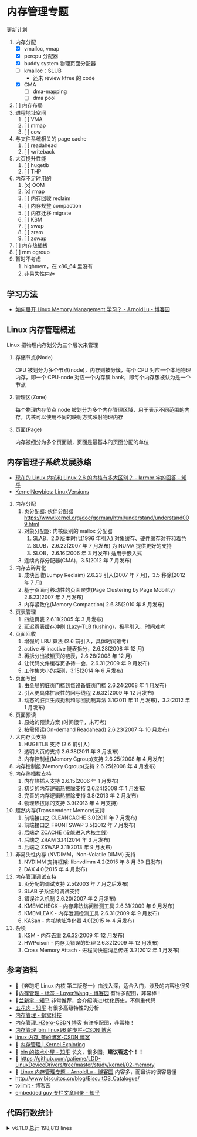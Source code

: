 # 内存管理专题

更新计划

1. 内存分配
   - [x] vmalloc, vmap
   - [x] percpu 分配器
   - [x] buddy system 物理页面分配器
   - [ ] kmalloc：SLUB
     - 还未 review kfree 的 code
   - [x] CMA
     - [ ] dma-mapping
     - [ ] dma pool
2. [ ] 内存布局
3. 进程地址空间
   1. [ ] VMA
   2. [ ] mmap
   3. [ ] cow
4. 与文件系统相关的 page cache
   1. [ ] readahead
   2. [ ] writeback
5. 大页提升性能
   1. [ ] hugetlb
   2. [ ] THP
6. 内存不足时用的
   1. [x] OOM
   2. [x] rmap
   3. [ ] 内存回收 reclaim
   4. [ ] 内存规整 compaction
   5. [ ] 内存迁移 migrate
   6. [ ] KSM
   7. [ ] swap
   8. [ ] zram
   9. [ ] zswap
7. [ ] 内存热插拔
8. [ ] mm cgroup
9. 暂时不考虑
   1. highmem，在 x86_64 里没有
   2. 非易失性内存

## 学习方法

- [如何展开 Linux Memory Management 学习？ - ArnoldLu - 博客园](https://www.cnblogs.com/arnoldlu/p/7977847.html)

## Linux 内存管理概述

Linux 把物理内存划分为三个层次来管理

1. 存储节点(Node)

   CPU 被划分为多个节点(node)，内存则被分簇，每个 CPU 对应一个本地物理内存，即一个 CPU-node 对应一个内存簇 bank，即每个内存簇被认为是一个节点

2. 管理区(Zone)

   每个物理内存节点 node 被划分为多个内存管理区域，用于表示不同范围的内存，内核可以使用不同的映射方式映射物理内存

3. 页面(Page)

   内存被细分为多个页面帧，页面是最基本的页面分配的单位

## 内存管理子系统发展脉络

- [现在的 Linux 内核和 Linux 2.6 的内核有多大区别？ - larmbr 宇的回答 - 知乎](https://www.zhihu.com/question/35484429/answer/62964898)
- [KernelNewbies: LinuxVersions](https://kernelnewbies.org/LinuxVersions)

1. 内存分配
   1. 页分配器: 伙伴分配器 https://www.kernel.org/doc/gorman/html/understand/understand009.html
   2. 对象分配器: 内核级别的 malloc 分配器
      1. SLAB，2.0 版本时代(1996 年引入) 对象缓存、硬件缓存对齐和着色
      2. SLUB，2.6.22(2007 年 7 月发布) 为 NUMA 提供更好的支持
      3. SLOB，2.6.16(2006 年 3 月发布) 适用于嵌入式
   3. 连续内存分配器(CMA)，3.5(2012 年 7 月发布)
2. 内存去碎片化
   1. 成块回收(Lumpy Reclaim) 2.6.23 引入(2007 年 7 月)，3.5 移除(2012 年 7 月)
   2. 基于页面可移动性的页面聚类(Page Clustering by Page Mobility) 2.6.23(2007 年 7 月发布)
   3. 内存紧致化(Memory Compaction) 2.6.35(2010 年 8 月发布)
3. 页表管理
   1. 四级页表 2.6.11(2005 年 3 月发布)
   2. 延迟页表缓存冲刷 (Lazy-TLB flushing)，极早引入，时间难考
4. 页面回收
   1. 增强的 LRU 算法 (2.6 前引入，具体时间难考)
   2. active 与 inactive 链表拆分，2.6.28(2008 年 12 月)
   3. 再拆分出被锁页的链表，2.6.28(2008 年 12 月)
   4. 让代码文件缓存页多待一会，2.6.31(2009 年 9 月发布)
   5. 工作集大小的探测，3.15(2014 年 6 月发布)
5. 页面写回
   1. 由全局的脏页门槛到每设备脏页门槛 2.6.24(2008 年 1 月发布)
   2. 引入更具体扩展性的回写线程 2.6.32(2009 年 12 月发布)
   3. 动态的脏页生成扼制和写回扼制算法 3.1(2011 年 11 月发布)，3.2(2012 年 1 月发布)
6. 页面预读
   1. 原始的预读方案 (时间很早，未可考)
   2. 按需预读(On-demand Readahead) 2.6.23(2007 年 10 月发布)
7. 大内存页支持
   1. HUGETLB 支持 (2.6 前引入)
   2. 透明大页的支持 2.6.38(2011 年 3 月发布)
   3. 内存控制组(Memory Cgroup)支持 2.6.25(2008 年 4 月发布)
8. 内存控制组(Memory Cgroup)支持 2.6.25(2008 年 4 月发布)
9. 内存热插拔支持
   1. 内存热插入支持 2.6.15(2006 年 1 月发布)
   2. 初步的内存逻辑热拔除支持 2.6.24(2008 年 1 月发布)
   3. 完善的内存逻辑热拔除支持 3.8(2013 年 2 月发布)
   4. 物理热拔除的支持 3.9(2013 年 4 月支持)
10. 超然内存(Transcendent Memory)支持
    1. 前端接口之 CLEANCACHE 3.0(2011 年 7 月发布)
    2. 前端接口之 FRONTSWAP 3.5(2012 年 7 月发布)
    3. 后端之 ZCACHE (没能进入内核主线)
    4. 后端之 ZRAM 3.14(2014 年 3 月发布)
    5. 后端之 ZSWAP 3.11(2013 年 9 月发布)
11. 非易失性内存 (NVDIMM，Non-Volatile DIMM) 支持
    1. NVDIMM 支持框架: libnvdimm 4.2(2015 年 8 月 30 日发布)
    2. DAX 4.0(2015 年 4 月发布)
12. 内存管理调试支持
    1. 页分配的调试支持 2.5(2003 年 7 月之后发布)
    2. SLAB 子系统的调试支持
    3. 错误注入机制 2.6.20(2007 年 2 月发布)
    4. KMEMCHECK - 内存非法访问检测工具 2.6.31(2009 年 9 月发布)
    5. KMEMLEAK - 内存泄漏检测工具 2.6.31(2009 年 9 月发布)
    6. KASan - 内核地址净化器 4.0(2015 年 4 月发布)
13. 杂项
    1. KSM - 内存去重 2.6.32(2009 年 12 月发布)
    2. HWPoison - 内存页错误的处理 2.6.32(2009 年 12 月发布)
    3. Cross Memory Attach - 进程间快速消息传递 3.2(2012 年 1 月发布)

## 参考资料

- 🌟《奔跑吧 Linux 内核 第二版卷一》由浅入深，适合入门，涉及的内容也很多
- 🌟[内存管理 - 标签 - LoyenWang - 博客园](https://www.cnblogs.com/LoyenWang/tag/%E5%86%85%E5%AD%98%E7%AE%A1%E7%90%86/) 有许多配图，非常棒！
- 🌟[兰新宇 - 知乎](https://zhuanlan.zhihu.com/p/93289632) 非常推荐，会介绍演进/优化历史，不侧重代码
- [五花肉 - 知乎](https://zhuanlan.zhihu.com/p/610256038) 有很多高级特性的分析
- [内存管理 - 蜗窝科技](http://www.wowotech.net/sort/memory_management)
- [内存管理\_HZero-CSDN 博客](https://blog.csdn.net/jasonactions/category_10652690.html?spm=1001.2014.3001.5482) 有许多配图，非常棒！
- [内存管理\_bin_linux96 的专栏-CSDN 博客](https://blog.csdn.net/bin_linux96/category_7457811.html)
- [linux 内存\_菁的博客-CSDN 博客](https://blog.csdn.net/u010923083/category_10971696.html)
- 🌟 [内存管理 | Kernel Exploring](https://richardweiyang-2.gitbook.io/kernel-exploring/nei-cun-guan-li)
- 🌟 [bin 的技术小屋 - 知乎](https://www.zhihu.com/column/c_1550511492654600192)
  长文，很多图。**建议看这个！！**
- 🌟 https://github.com/gatieme/LDD-LinuxDeviceDrivers/tree/master/study/kernel/02-memory
- 🌟 [Linux 内存管理专题 - ArnoldLu - 博客园](https://www.cnblogs.com/arnoldlu/p/8051674.html)
  内容多，而且讲的很容易懂
- http://www.biscuitos.cn/blog/BiscuitOS_Catalogue/
- [tolimit - 博客园](https://www.cnblogs.com/tolimit)
- [embedded guy 专栏文章目录 - 知乎](https://zhuanlan.zhihu.com/p/407097615)

## 代码行数统计

<details>

<summary>v6.11.0 总计 198,813 lines</summary>

```bash
$ tokei mm -f -s lines -t C,'C Header'
===============================================================================
 Language                    Files      Lines       Code   Comments     Blanks
===============================================================================
 C                             161     192763     122995      43351      26417
-------------------------------------------------------------------------------
 mm/hugetlb.c                            7683       4772       1905       1006
 mm/vmscan.c                             7598       4494       1813       1291
 mm/slub.c                               7445       4980       1305       1160
 mm/page_alloc.c                         7143       4226       1923        994
 mm/memory.c                             6925       4412       1760        753
 mm/memcontrol.c                         5448       3441       1175        832
 mm/shmem.c                              5376       3943        780        653
 mm/vmalloc.c                            5212       3130       1291        791
 mm/filemap.c                            4459       2518       1441        500
 mm/huge_memory.c                        4226       3041        615        570
 mm/swapfile.c                           4035       3160        487        388
 mm/ksm.c                                3845       2461        924        460
 mm/gup.c                                3718       2076       1211        431
 mm/mempolicy.c                          3561       2384        738        439
 mm/percpu.c                             3406       1920       1044        442
 mm/compaction.c                         3357       1916        937        504
 mm/page-writeback.c                     3237       1719       1138        380
 mm/memcontrol-v1.c                      3088       2145        542        401
 mm/memory-failure.c                     2831       1738        751        342
 mm/khugepaged.c                         2814       1948        529        337
 mm/rmap.c                               2765       1538        911        316
 mm/migrate.c                            2713       1718        662        333
 mm/mm_init.c                            2675       1705        566        404
 mm/memblock.c                           2435       1340        775        320
 mm/memory_hotplug.c                     2434       1422        654        358
 mm/vmstat.c                             2335       1589        400        346
 mm/mmap.c                               2326       1470        524        332
 mm/damon/sysfs-schemes.c                2309       1809        120        380
 mm/zsmalloc.c                           2307       1517        399        391
 mm/kmemleak.c                           2253       1352        616        285
 mm/damon/core.c                         2222       1499        418        305
 mm/vma.c                                2068       1174        624        270
 mm/kasan/kasan_test_c.c                 2044       1338        285        421
 mm/userfaultfd.c                        1933       1306        382        245
 mm/damon/sysfs.c                        1885       1414        171        300
 mm/nommu.c                              1807       1151        390        266
 mm/zswap.c                              1767       1073        430        264
 mm/madvise.c                            1548       1097        255        196
 mm/z3fold.c                             1447       1032        232        183
 mm/debug_vm_pgtable.c                   1400        956        219        225
 mm/slab_common.c                        1330        837        297        196
 mm/oom_kill.c                           1261        755        350        156
 mm/kfence/core.c                        1260        753        290        217
 mm/util.c                               1237        679        396        162
 mm/backing-dev.c                        1220        896        119        205
 mm/mremap.c                             1186        757        267        162
 mm/damon/dbgfs.c                        1148        901         74        173
 mm/swap.c                               1108        612        351        145
 mm/mmu_notifier.c                       1099        609        378        112
 mm/memory-tiers.c                        995        597        270        128
 mm/page_owner.c                          974        707        104        163
 mm/migrate_device.c                      965        581        261        123
 mm/swap_state.c                          940        611        219        110
 mm/sparse.c                              939        638        171        130
 mm/hugetlb_cgroup.c                      933        729         85        119
 mm/mprotect.c                            915        623        171        121
 mm/pagewalk.c                            858        563        209         86
 mm/kfence/kfence_test.c                  855        595        131        129
 mm/workingset.c                          843        370        385         88
 mm/truncate.c                            841        440        316         85
 mm/highmem.c                             825        520        188        117
 mm/mlock.c                               822        558        140        124
 mm/shrinker.c                            809        520        163        126
 mm/readahead.c                           806        406        319         81
 mm/damon/vaddr.c                         735        514        118        103
 mm/hugetlb_vmemmap.c                     721        393        228        100
 mm/kmsan/kmsan_test.c                    717        484        134         99
 mm/kasan/report.c                        681        456        118        107
 mm/page_io.c                             652        488         88         76
 mm/page_isolation.c                      642        301        275         66
 mm/kasan/shadow.c                        631        356        178         97
 mm/mempool.c                             616        361        188         67
 mm/list_lru.c                            614        463         59         92
 mm/hmm.c                                 609        419        116         74
 mm/cma.c                                 604        381        128         95
 mm/kasan/generic.c                       583        405         78        100
 mm/numa_memblks.c                        571        317        170         84
 mm/numa_emulation.c                      571        357        137         77
 mm/kasan/common.c                        561        352         98        111
 mm/page_ext.c                            551        342        131         78
 mm/damon/paddr.c                         541        423         26         92
 mm/memremap.c                            530        356        104         70
 mm/dmapool.c                             524        338        110         76
 mm/kasan/init.c                          504        391         28         85
 mm/vmpressure.c                          481        236        194         51
 mm/sparse-vmemmap.c                      478        342         68         68
 mm/mmu_gather.c                          471        276        125         70
 mm/page_counter.c                        463        198        213         52
 mm/show_mem.c                            455        367         39         49
 mm/zbud.c                                455        225        180         50
 mm/kmsan/hooks.c                         439        324         71         44
 mm/memfd.c                               424        286         78         60
 mm/page_reporting.c                      417        214        132         71
 mm/kasan/quarantine.c                    414        263         84         67
 mm/percpu-vm.c                           410        201        161         48
 mm/kasan/hw_tags.c                       405        240         96         69
 mm/kasan/report_generic.c                399        281         51         67
 mm/gup_test.c                            395        324          9         62
 mm/kmsan/core.c                          394        296         59         39
 mm/pgtable-generic.c                     382        258         87         37
 mm/zpool.c                               355        144        173         38
 mm/swap_slots.c                          353        227         85         41
 mm/shmem_quota.c                         351        249         54         48
 mm/page_vma_mapped.c                     348        217        101         30
 mm/damon/reclaim.c                       344        201         90         53
 mm/damon/lru_sort.c                      340        209         74         57
 mm/mapping_dirty_helpers.c               339        166        136         37
 mm/kmsan/instrumentation.c               334        215         77         42
 mm/kfence/report.c                       331        227         56         48
 mm/kmsan/shadow.c                        310        236         31         43
 mm/process_vm_access.c                   305        188         82         35
 mm/debug.c                               302        244         21         37
 mm/early_ioremap.c                       297        223         28         46
 mm/secretmem.c                           295        215         18         62
 mm/page_table_check.c                    285        214         19         52
 mm/mincore.c                             283        182         72         29
 mm/shrinker_debug.c                      279        217          5         57
 mm/usercopy.c                            277        160         79         38
 mm/mseal.c                               268        134         97         37
 mm/balloon_compaction.c                  250        124        100         26
 mm/kmsan/init.c                          238        153         58         27
 mm/percpu-stats.c                        235        157         40         38
 mm/swap_cgroup.c                         233        159         42         32
 mm/maccess.c                             230        143         56         31
 mm/fadvise.c                             229        144         52         33
 mm/page_idle.c                           221        160         33         28
 mm/kmsan/report.c                        221        171         29         21
 mm/cma_debug.c                           197        150          7         40
 mm/ptdump.c                              187        137          9         41
 mm/shuffle.c                             182        101         54         27
 mm/kasan/sw_tags.c                       176        113         36         27
 mm/dmapool_test.c                        148        122          0         26
 mm/kasan/tags.c                          148        104         17         27
 mm/execmem.c                             143        108         11         24
 mm/memtest.c                             137        111          4         22
 mm/percpu-km.c                           130         76         30         24
 mm/bootmem_info.c                        128         82         22         24
 mm/cma_sysfs.c                           127         98          6         23
 mm/damon/ops-common.c                    121         76         22         23
 mm/hwpoison-inject.c                     114         75         15         24
 mm/msync.c                               114         77         32          5
 mm/mmzone.c                              113         75         20         18
 mm/mmap_lock.c                           111         77         14         20
 mm/interval_tree.c                       111         88          7         16
 mm/kasan/report_tags.c                   107         52         35         20
 mm/damon/sysfs-common.c                  107         75          9         23
 mm/page_poison.c                         105         79          8         18
 mm/kasan/report_sw_tags.c                 95         61         18         16
 mm/folio-compat.c                         94         75          5         14
 mm/kasan/kasan_test_module.c              81         51         11         19
 mm/failslab.c                             76         53          8         15
 mm/ioremap.c                              74         52         11         11
 mm/kasan/report_hw_tags.c                 71         38         22         11
 mm/numa.c                                 69         52          5         12
 mm/fail_page_alloc.c                      69         53          2         14
 mm/init-mm.c                              57         41         11          5
 mm/debug_page_ref.c                       55         46          1          8
 mm/rodata_test.c                          52         32         12          8
 mm/debug_page_alloc.c                     51         40          1         10
 mm/damon/modules-common.c                 42         24         11          7
 mm/io-mapping.c                           29         13         12          4
-------------------------------------------------------------------------------
 C Header                       24       6050       3887       1200        963
-------------------------------------------------------------------------------
 mm/internal.h                           1446        816        430        200
 mm/slab.h                                696        481        119         96
 mm/kasan/kasan.h                         661        440         85        136
 mm/vma.h                                 558        376         96         86
 mm/damon/tests/core-kunit.h              541        393         57         91
 mm/damon/tests/vaddr-kunit.h             324        191         93         40
 mm/percpu-internal.h                     288        162         80         46
 mm/swap.h                                209        162         15         32
 mm/kmsan/kmsan.h                         188         99         59         30
 mm/damon/tests/dbgfs-kunit.h             173        128         11         34
 mm/memcontrol-v1.h                       159        106         16         37
 mm/kfence/kfence.h                       146         63         56         27
 mm/damon/tests/sysfs-kunit.h              86         61          6         19
 mm/hugetlb_vmemmap.h                      77         51         16         10
 mm/damon/sysfs-common.h                   67         40          9         18
 mm/cma.h                                  58         47          5          6
 mm/mm_slot.h                              55         39          7          9
 mm/shuffle.h                              53         44          2          7
 mm/page_reporting.h                       53         33         13          7
 mm/pgalloc-track.h                        51         42          1          8
 mm/vma_internal.h                         49         37          7          5
 mm/damon/modules-common.h                 49         36          6          7
 mm/gup_test.h                             45         32          5          8
 mm/damon/ops-common.h                     18          8          6          4
===============================================================================
 Total                         185     198813     126882      44551      27380
===============================================================================
```

</details>
